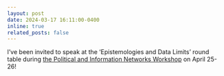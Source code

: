```yaml
---
layout: post
date: 2024-03-17 16:11:00-0400
inline: true
related_posts: false
---
```


I’ve been invited to speak at the ‘Epistemologies and Data Limits’ round table during <a href="https://www.asc.upenn.edu/research/centers/center-information-networks-and-democracy/events/political-and-information-networks.">the Political and Information Networks Workshop</a> on April 25-26!